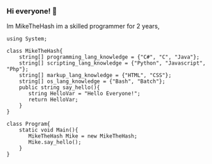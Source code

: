 ### Hi everyone! 👋
Im MikeTheHash im a skilled programmer for 2 years,

    using System;

    class MikeTheHash{
        string[] programming_lang_knowledge = {"C#", "C", "Java"};
        string[] scripting_lang_knowledge = {"Python", "Javascript", "Php"};
        string[] markup_lang_knowledge = {"HTML", "CSS"};
        string[] os_lang_knowledge = {"Bash", "Batch"};
        public string say_hello(){
           string HelloVar = "Hello Everyone!";
           return HelloVar;
        }
    }
    
    class Program{
        static void Main(){
           MikeTheHash Mike = new MikeTheHash;
           Mike.say_hello();
        }
    }
